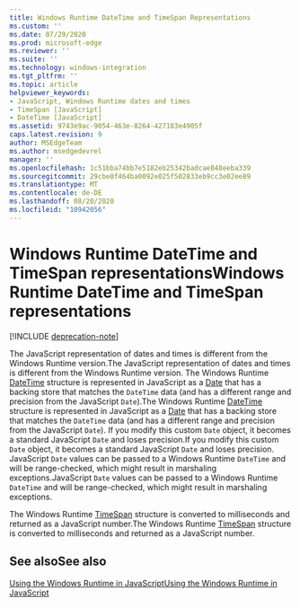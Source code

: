 ```yaml
---
title: Windows Runtime DateTime and TimeSpan Representations
ms.custom: ''
ms.date: 07/29/2020
ms.prod: microsoft-edge
ms.reviewer: ''
ms.suite: ''
ms.technology: windows-integration
ms.tgt_pltfrm: ''
ms.topic: article
helpviewer_keywords:
- JavaScript, Windows Runtime dates and times
- TimeSpan [JavaScript]
- DateTime [JavaScript]
ms.assetid: 9743e9ac-9054-463e-8264-427183e4905f
caps.latest.revision: 9
author: MSEdgeTeam
ms.author: msedgedevrel
manager: ''
ms.openlocfilehash: 1c51bba74bb7e5182eb25342badcae848eeba339
ms.sourcegitcommit: 29cbe0f464ba0092e025f502833eb9cc3e02ee89
ms.translationtype: MT
ms.contentlocale: de-DE
ms.lasthandoff: 08/20/2020
ms.locfileid: "10942056"
---
```

# <span data-ttu-id="6fd0f-102">Windows Runtime DateTime and TimeSpan representations</span><span class="sxs-lookup"><span data-stu-id="6fd0f-102">Windows Runtime DateTime and TimeSpan representations</span></span>  

[!INCLUDE [deprecation-note](../includes/legacy-edge-note.md)]  

<span data-ttu-id="6fd0f-103">The JavaScript representation of dates and times is different from the Windows Runtime version.</span><span class="sxs-lookup"><span data-stu-id="6fd0f-103">The JavaScript representation of dates and times is different from the Windows Runtime version.</span></span>  <span data-ttu-id="6fd0f-104">The Windows Runtime [DateTime][UwpWindowsFoundationDatetime] structure is represented in JavaScript as a [Date][MDNDate] that has a backing store that matches the `DateTime` data \(and has a different range and precision from the JavaScript `Date`\).</span><span class="sxs-lookup"><span data-stu-id="6fd0f-104">The Windows Runtime [DateTime][UwpWindowsFoundationDatetime] structure is represented in JavaScript as a [Date][MDNDate] that has a backing store that matches the `DateTime` data \(and has a different range and precision from the JavaScript `Date`\).</span></span>  <span data-ttu-id="6fd0f-105">If you modify this custom `Date` object, it becomes a standard JavaScript `Date` and loses precision.</span><span class="sxs-lookup"><span data-stu-id="6fd0f-105">If you modify this custom `Date` object, it becomes a standard JavaScript `Date` and loses precision.</span></span>  <span data-ttu-id="6fd0f-106">JavaScript `Date` values can be passed to a Windows Runtime `DateTime` and will be range-checked, which might result in marshaling exceptions.</span><span class="sxs-lookup"><span data-stu-id="6fd0f-106">JavaScript `Date` values can be passed to a Windows Runtime `DateTime` and will be range-checked, which might result in marshaling exceptions.</span></span>  

 <span data-ttu-id="6fd0f-107">The Windows Runtime [TimeSpan][UwpWindowsFoundationTimespan] structure is converted to milliseconds and returned as a JavaScript number.</span><span class="sxs-lookup"><span data-stu-id="6fd0f-107">The Windows Runtime [TimeSpan][UwpWindowsFoundationTimespan] structure is converted to milliseconds and returned as a JavaScript number.</span></span>  

## <span data-ttu-id="6fd0f-108">See also</span><span class="sxs-lookup"><span data-stu-id="6fd0f-108">See also</span></span>  

[<span data-ttu-id="6fd0f-109">Using the Windows Runtime in JavaScript</span><span class="sxs-lookup"><span data-stu-id="6fd0f-109">Using the Windows Runtime in JavaScript</span></span>][WindowsRuntimeJavascript]  

<!-- links -->  

[WindowsRuntimeJavascript]: ./using-the-windows-runtime-in-javascript.md "Using the Windows Runtime in JavaScript | Microsoft Docs"  

[UwpWindowsFoundationDatetime]: /uwp/api/Windows.Foundation.DateTime "DateTime Struct | Microsoft Docs"  
[UwpWindowsFoundationTimespan]: /uwp/api/windows.foundation.timespan "TimeSpan Struct | Microsoft Docs"  

[MDNDate]: https://developer.mozilla.org/docs/Web/JavaScript/Reference/Global_Objects/Date "Date | MDN"  
